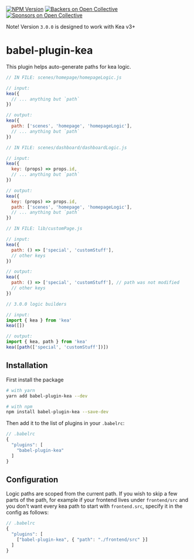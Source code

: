 [![NPM Version](https://img.shields.io/npm/v/babel-plugin-kea.svg)](https://www.npmjs.com/package/babel-plugin-kea)
[![Backers on Open Collective](https://opencollective.com/kea/backers/badge.svg)](#backers)
[![Sponsors on Open Collective](https://opencollective.com/kea/sponsors/badge.svg)](#sponsors)

Note! Version `3.0.0` is designed to work with Kea v3+

# babel-plugin-kea

This plugin helps auto-generate paths for kea logic.

```js
// IN FILE: scenes/homepage/homepageLogic.js

// input:
kea({
  // ... anything but `path`
})

// output:
kea({
  path: ['scenes', 'homepage', 'homepageLogic'],
  // ... anything but `path`
})

// IN FILE: scenes/dashboard/dashboardLogic.js

// input:
kea({
  key: (props) => props.id,
  // ... anything but `path`
})

// output:
kea({
  key: (props) => props.id,
  path: ['scenes', 'homepage', 'homepageLogic'],
  // ... anything but `path`
})

// IN FILE: lib/customPage.js

// input:
kea({
  path: () => ['special', 'customStuff'],
  // other keys
})

// output:
kea({
  path: () => ['special', 'customStuff'], // path was not modified
  // other keys
})

// 3.0.0 logic builders

// input:
import { kea } from 'kea'
kea([])

// output:
import { kea, path } from 'kea'
kea([path(['special', 'customStuff'])])
```

## Installation

First install the package

```bash
# with yarn
yarn add babel-plugin-kea --dev

# with npm
npm install babel-plugin-kea --save-dev
```

Then add it to the list of plugins in your `.babelrc`:

```js
// .babelrc
{
  "plugins": [
    "babel-plugin-kea"
  ]
}
```

## Configuration

Logic paths are scoped from the current path. If you wish to skip a few parts of the path, for example
if your frontend lives under `frontend/src` and you don't want every kea path to start with
`frontend.src`, specify it in the config as follows:

```js
// .babelrc
{
  "plugins": [
    ["babel-plugin-kea", { "path": "./frontend/src" }]
  ]
}
```
